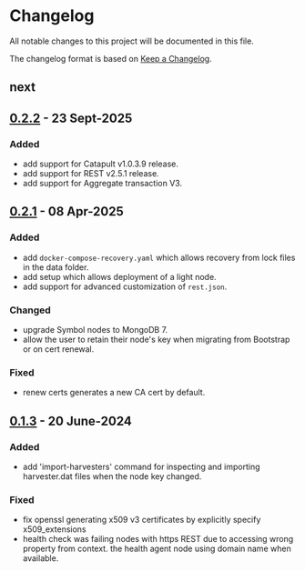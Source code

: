 # Changelog

All notable changes to this project will be documented in this file.

The changelog format is based on [Keep a Changelog](https://keepachangelog.com/en/1.0.0/).

## next

## [0.2.2] - 23 Sept-2025

### Added

- add support for Catapult v1.0.3.9 release.
- add support for REST v2.5.1 release.
- add support for Aggregate transaction V3.

## [0.2.1] - 08 Apr-2025

### Added

- add `docker-compose-recovery.yaml` which allows recovery from lock files in the data folder.
- add setup which allows deployment of a light node.
- add support for advanced customization of `rest.json`.

### Changed

- upgrade Symbol nodes to MongoDB 7.
- allow the user to retain their node's key when migrating from Bootstrap or on cert renewal.

### Fixed

- renew certs generates a new CA cert by default.

## [0.1.3] - 20 June-2024

### Added

- add 'import-harvesters' command for inspecting and importing harvester.dat files when the node key changed.

### Fixed

- fix openssl generating x509 v3 certificates by explicitly specify x509_extensions
- health check was failing nodes with https REST due to accessing wrong property from context. the health agent node using domain name when available.

[0.2.2]: https://github.com/symbol/product/releases/tag/tools%2Fshoestring%2Fv0.2.1...tools%2Fshoestring%2Fv0.2.2
[0.2.1]: https://github.com/symbol/product/releases/tag/tools%2Fshoestring%2Fv0.1.3...tools%2Fshoestring%2Fv0.2.1
[0.1.3]: https://github.com/symbol/product/releases/tag/tools%2Fshoestring%2Fv0.1.3
